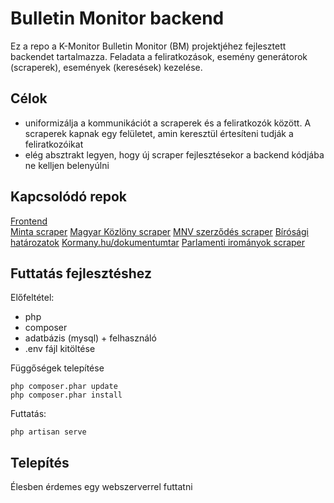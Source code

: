 # Bulletin Monitor backend

Ez a repo a K-Monitor Bulletin Monitor (BM) projektjéhez fejlesztett backendet tartalmazza. Feladata a feliratkozások, esemény generátorok (scraperek),
események (keresések) kezelése.

## Célok

- uniformizálja a kommunikációt a scraperek és a feliratkozók között. A scraperek kapnak egy felületet, amin keresztül értesíteni tudják a feliratkozóikat
- elég absztrakt legyen, hogy új scraper fejlesztésekor a backend kódjába ne kelljen belenyúlni

## Kapcsolódó repok

[Frontend](https://github.com/Code-for-Hungary/bmm-frontend)  
[Minta scraper](https://github.com/Code-for-Hungary/bmm-protoscraper)
[Magyar Közlöny scraper](https://github.com/Code-for-Hungary/bmm-kozlonyscraper)
[MNV szerződés scraper](https://github.com/Code-for-Hungary/bmm-mnvcontractscraper)
[Bírósági határozatok](https://github.com/Code-for-Hungary/bmm-birosagscraper)
[Kormany.hu/dokumentumtar](https://github.com/Code-for-Hungary/bmm-kormanyscraper)
[Parlamenti irományok scraper](https://github.com/Code-for-Hungary/bmm-parlamentscraper)

## Futtatás fejlesztéshez

Előfeltétel:
- php
- composer
- adatbázis (mysql) + felhasználó
- .env fájl kitöltése

Függőségek telepítése
```
php composer.phar update
php composer.phar install
```

Futtatás:
```
php artisan serve
```

## Telepítés

Élesben érdemes egy webszerverrel futtatni
